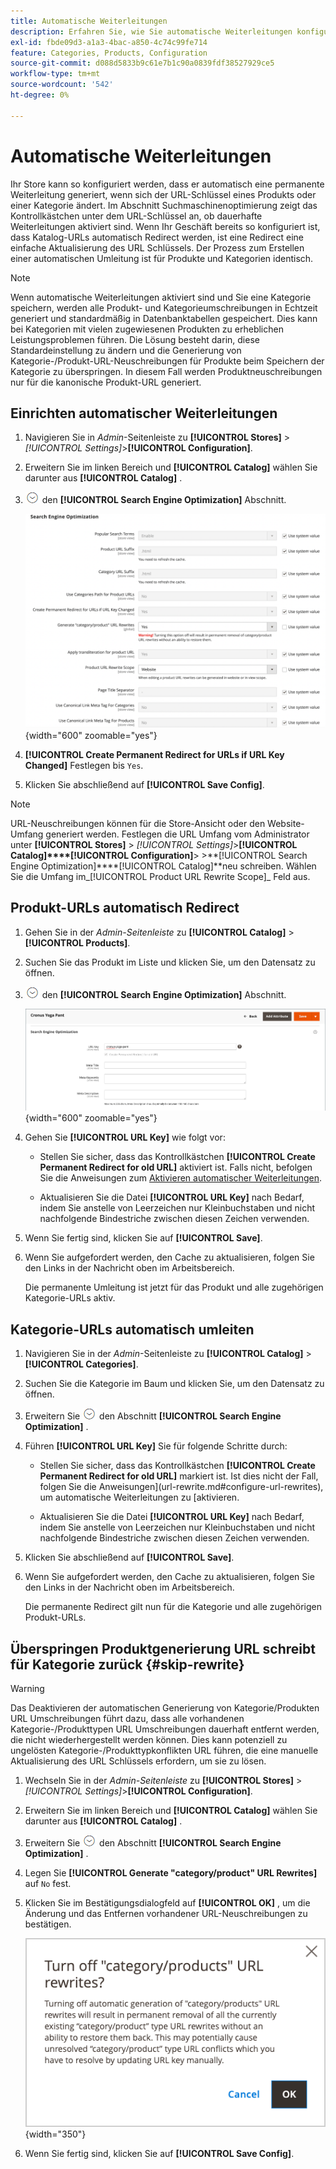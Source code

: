```yaml
---
title: Automatische Weiterleitungen
description: Erfahren Sie, wie Sie automatische Weiterleitungen konfigurieren, die generiert werden, wenn sich der URL-Schlüssel eines Produkts oder einer Kategorie in Ihrem Commerce Store ändert.
exl-id: fbde09d3-a1a3-4bac-a850-4c74c99fe714
feature: Categories, Products, Configuration
source-git-commit: d088d5833b9c61e7b1c90a0839fdf38527929ce5
workflow-type: tm+mt
source-wordcount: '542'
ht-degree: 0%

---
```


# Automatische Weiterleitungen

Ihr Store kann so konfiguriert werden, dass er automatisch eine permanente Weiterleitung generiert, wenn sich der URL-Schlüssel eines Produkts oder einer Kategorie ändert. Im Abschnitt Suchmaschinenoptimierung zeigt das Kontrollkästchen unter dem URL-Schlüssel an, ob dauerhafte Weiterleitungen aktiviert sind. Wenn Ihr Geschäft bereits so konfiguriert ist, dass Katalog-URLs automatisch Redirect werden, ist eine Redirect eine einfache Aktualisierung des URL Schlüssels. Der Prozess zum Erstellen einer automatischen Umleitung ist für Produkte und Kategorien identisch.

>[!NOTE]
>
>Wenn automatische Weiterleitungen aktiviert sind und Sie eine Kategorie speichern, werden alle Produkt- und Kategorieumschreibungen in Echtzeit generiert und standardmäßig in Datenbanktabellen gespeichert. Dies kann bei Kategorien mit vielen zugewiesenen Produkten zu erheblichen Leistungsproblemen führen. Die Lösung besteht darin, diese Standardeinstellung zu ändern und die Generierung von Kategorie-/Produkt-URL-Neuschreibungen für Produkte beim Speichern der Kategorie zu überspringen. In diesem Fall werden Produktneuschreibungen nur für die kanonische Produkt-URL generiert.

## Einrichten automatischer Weiterleitungen

1. Navigieren Sie in _Admin_-Seitenleiste zu **[!UICONTROL Stores]** > _[!UICONTROL Settings]_>**[!UICONTROL Configuration]**.

1. Erweitern Sie im linken Bereich und **[!UICONTROL Catalog]** wählen Sie darunter aus **[!UICONTROL Catalog]** .

1. ![Erweitern Erweiterung Selektor](../assets/icon-display-expand.png) den **[!UICONTROL Search Engine Optimization]** Abschnitt.

   ![Katalogkonfiguration – Search Engine Optimization](../configuration-reference/catalog/assets/catalog-search-engine-optimization.png){width="600" zoomable="yes"}

1. **[!UICONTROL Create Permanent Redirect for URLs if URL Key Changed]** Festlegen bis `Yes`.

1. Klicken Sie abschließend auf **[!UICONTROL Save Config]**.


>[!NOTE]
>
> URL-Neuschreibungen können für die Store-Ansicht oder den Website-Umfang generiert werden. Festlegen die URL Umfang vom Administrator unter **[!UICONTROL Stores]** > _[!UICONTROL Settings]_>**[!UICONTROL Catalog]****[!UICONTROL Configuration]**> >**[!UICONTROL Search Engine Optimization]****[!UICONTROL Catalog]**neu schreiben. Wählen Sie die Umfang im_[!UICONTROL Product URL Rewrite Scope]_ Feld aus.

## Produkt-URLs automatisch Redirect

1. Gehen Sie in der _Admin-Seitenleiste_ zu **[!UICONTROL Catalog]** > **[!UICONTROL Products]**.

1. Suchen Sie das Produkt im Liste und klicken Sie, um den Datensatz zu öffnen.

1. ![Erweitern Expansion Selektor ](../assets/icon-display-expand.png) den **[!UICONTROL Search Engine Optimization]** Abschnitt.

   ![Optimierung der Produktsuchmaschine - permanente Weiterleitung](./assets/product-search-engine-optimization-create-permanent-redirect.png){width="600" zoomable="yes"}

1. Gehen Sie **[!UICONTROL URL Key]** wie folgt vor:

   - Stellen Sie sicher, dass das Kontrollkästchen **[!UICONTROL Create Permanent Redirect for old URL]** aktiviert ist. Falls nicht, befolgen Sie die Anweisungen zum [Aktivieren automatischer Weiterleitungen](url-rewrite.md#configure-url-rewrites).

   - Aktualisieren Sie die Datei **[!UICONTROL URL Key]** nach Bedarf, indem Sie anstelle von Leerzeichen nur Kleinbuchstaben und nicht nachfolgende Bindestriche zwischen diesen Zeichen verwenden.

1. Wenn Sie fertig sind, klicken Sie auf **[!UICONTROL Save]**.

1. Wenn Sie aufgefordert werden, den Cache zu aktualisieren, folgen Sie den Links in der Nachricht oben im Arbeitsbereich.

   Die permanente Umleitung ist jetzt für das Produkt und alle zugehörigen Kategorie-URLs aktiv.

## Kategorie-URLs automatisch umleiten

1. Navigieren Sie in der _Admin_-Seitenleiste zu **[!UICONTROL Catalog]** > **[!UICONTROL Categories]**.

1. Suchen Sie die Kategorie im Baum und klicken Sie, um den Datensatz zu öffnen.

1. Erweitern Sie ![Erweiterungsauswahl](../assets/icon-display-expand.png) den Abschnitt **[!UICONTROL Search Engine Optimization]** .

1. Führen **[!UICONTROL URL Key]** Sie für folgende Schritte durch:

   - Stellen Sie sicher, dass das Kontrollkästchen **[!UICONTROL Create Permanent Redirect for old URL]** markiert ist. Ist dies nicht der Fall, folgen Sie die Anweisungen](url-rewrite.md#configure-url-rewrites), um automatische Weiterleitungen zu [aktivieren.

   - Aktualisieren Sie die Datei **[!UICONTROL URL Key]** nach Bedarf, indem Sie anstelle von Leerzeichen nur Kleinbuchstaben und nicht nachfolgende Bindestriche zwischen diesen Zeichen verwenden.

1. Klicken Sie abschließend auf **[!UICONTROL Save]**.

1. Wenn Sie aufgefordert werden, den Cache zu aktualisieren, folgen Sie den Links in der Nachricht oben im Arbeitsbereich.

   Die permanente Redirect gilt nun für die Kategorie und alle zugehörigen Produkt-URLs.

## Überspringen Produktgenerierung URL schreibt für Kategorie zurück {#skip-rewrite}

>[!WARNING]
>
>Das Deaktivieren der automatischen Generierung von Kategorie/Produkten URL Umschreibungen führt dazu, dass alle vorhandenen Kategorie-/Produkttypen URL Umschreibungen dauerhaft entfernt werden, die nicht wiederhergestellt werden können. Dies kann potenziell zu ungelösten Kategorie-/Produkttypkonflikten URL führen, die eine manuelle Aktualisierung des URL Schlüssels erfordern, um sie zu lösen.

1. Wechseln Sie in der _Admin-Seitenleiste_ zu **[!UICONTROL Stores]** > _[!UICONTROL Settings]_>**[!UICONTROL Configuration]**.

1. Erweitern Sie im linken Bereich und **[!UICONTROL Catalog]** wählen Sie darunter aus **[!UICONTROL Catalog]** .

1. Erweitern Sie ![Erweiterungsauswahl](../assets/icon-display-expand.png) den Abschnitt **[!UICONTROL Search Engine Optimization]** .

1. Legen Sie **[!UICONTROL Generate "category/product" URL Rewrites]** auf `No` fest.

1. Klicken Sie im Bestätigungsdialogfeld auf **[!UICONTROL OK]** , um die Änderung und das Entfernen vorhandener URL-Neuschreibungen zu bestätigen.

   ![Kategorie-/Produkt-URL Umschreibungen deaktivieren – bestätigen](./assets/seo-rewrite-off.png){width="350"}

1. Wenn Sie fertig sind, klicken Sie auf **[!UICONTROL Save Config]**.
